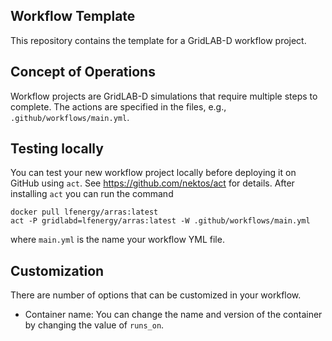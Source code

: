Workflow Template
-----------------

This repository contains the template for a GridLAB-D workflow project.

Concept of Operations
---------------------

Workflow projects are GridLAB-D simulations that require multiple steps to complete.  The actions are specified in the files, e.g., `.github/workflows/main.yml`.

Testing locally
---------------

You can test your new workflow project locally before deploying it on GitHub using `act`. See https://github.com/nektos/act for details.  After installing `act` you can run the command

    docker pull lfenergy/arras:latest
    act -P gridlabd=lfenergy/arras:latest -W .github/workflows/main.yml

where `main.yml` is the name your workflow YML file.

Customization
-------------

There are number of options that can be customized in your workflow.

  * Container name: You can change the name and version of the container by changing the value of `runs_on`.

